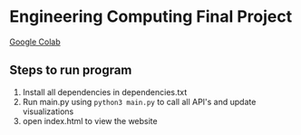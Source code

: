# Engineering Computing Final Project
[Google Colab](https://colab.research.google.com/drive/1Bs4jQ7x3MOPKgVmooibM9mOMXtWk6f5r)

## Steps to run program
1. Install all dependencies in dependencies.txt
2. Run main.py using `python3 main.py` to call all API's and update visualizations
3. open index.html to view the website

